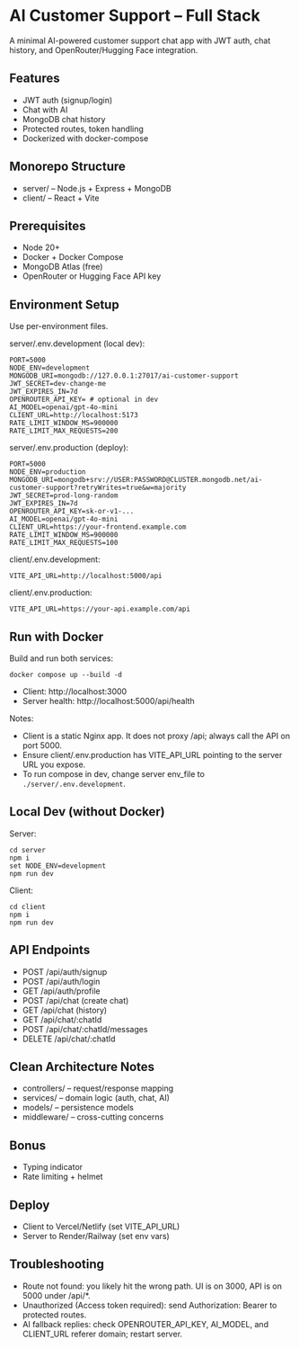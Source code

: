 ﻿# AI Customer Support – Full Stack

A minimal AI-powered customer support chat app with JWT auth, chat history, and OpenRouter/Hugging Face integration.

## Features

- JWT auth (signup/login)
- Chat with AI
- MongoDB chat history
- Protected routes, token handling
- Dockerized with docker-compose

## Monorepo Structure

- server/ – Node.js + Express + MongoDB
- client/ – React + Vite

## Prerequisites

- Node 20+
- Docker + Docker Compose
- MongoDB Atlas (free)
- OpenRouter or Hugging Face API key

## Environment Setup

Use per-environment files.

server/.env.development (local dev):

```
PORT=5000
NODE_ENV=development
MONGODB_URI=mongodb://127.0.0.1:27017/ai-customer-support
JWT_SECRET=dev-change-me
JWT_EXPIRES_IN=7d
OPENROUTER_API_KEY= # optional in dev
AI_MODEL=openai/gpt-4o-mini
CLIENT_URL=http://localhost:5173
RATE_LIMIT_WINDOW_MS=900000
RATE_LIMIT_MAX_REQUESTS=200
```

server/.env.production (deploy):

```
PORT=5000
NODE_ENV=production
MONGODB_URI=mongodb+srv://USER:PASSWORD@CLUSTER.mongodb.net/ai-customer-support?retryWrites=true&w=majority
JWT_SECRET=prod-long-random
JWT_EXPIRES_IN=7d
OPENROUTER_API_KEY=sk-or-v1-...
AI_MODEL=openai/gpt-4o-mini
CLIENT_URL=https://your-frontend.example.com
RATE_LIMIT_WINDOW_MS=900000
RATE_LIMIT_MAX_REQUESTS=100
```

client/.env.development:

```
VITE_API_URL=http://localhost:5000/api
```

client/.env.production:

```
VITE_API_URL=https://your-api.example.com/api
```

## Run with Docker

Build and run both services:

```
docker compose up --build -d
```

- Client: http://localhost:3000
- Server health: http://localhost:5000/api/health

Notes:

- Client is a static Nginx app. It does not proxy /api; always call the API on port 5000.
- Ensure client/.env.production has VITE_API_URL pointing to the server URL you expose.
- To run compose in dev, change server env_file to `./server/.env.development`.

## Local Dev (without Docker)

Server:

```
cd server
npm i
set NODE_ENV=development
npm run dev
```

Client:

```
cd client
npm i
npm run dev
```

## API Endpoints

- POST /api/auth/signup
- POST /api/auth/login
- GET /api/auth/profile
- POST /api/chat (create chat)
- GET /api/chat (history)
- GET /api/chat/:chatId
- POST /api/chat/:chatId/messages
- DELETE /api/chat/:chatId

## Clean Architecture Notes

- controllers/ – request/response mapping
- services/ – domain logic (auth, chat, AI)
- models/ – persistence models
- middleware/ – cross-cutting concerns

## Bonus

- Typing indicator
- Rate limiting + helmet

## Deploy

- Client to Vercel/Netlify (set VITE_API_URL)
- Server to Render/Railway (set env vars)

## Troubleshooting

- Route not found: you likely hit the wrong path. UI is on 3000, API is on 5000 under /api/\*.
- Unauthorized (Access token required): send Authorization: Bearer <JWT> to protected routes.
- AI fallback replies: check OPENROUTER_API_KEY, AI_MODEL, and CLIENT_URL referer domain; restart server.
